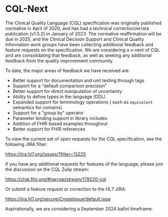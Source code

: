 # CQL-Next

The Clinical Quality Language (CQL) specification was originally published normative in April of 2020, and has had a technical correction/errata publication (v1.5.2) in January of 2023. The normative reaffirmation will be due in 2025, and the Clinical Decision Support and Clinical Quality Information work groups have been collecting additional feedback and feature requests on the specification. We are considering a v-next of CQL and are consolidating that feedback, as well as seeking any additional feedback from the quality improvement community.

To date, the major areas of feedback we have received are:

* Better support for documentation and unit testing through tags
* Support for a "default comparison precision"
* Better support for direct manipulation of uncertainty
* Ability to define types in the language (DDL)
* Expanded support for terminology operations ( such as `equivalent` semantics for contains)
* Support for a "group by" operator
* Parameter binding support in library includes
* Addition of FHIR-based examples throughout
* Better support for FHIR references

To view the current set of open requests for the CQL specification, see the following JIRA filter:

https://jira.hl7.org/issues/?filter=13225

If you have any additional requests for features of the language, please join the discussion on the CQL Zulip stream:

https://chat.fhir.org/#narrow/stream/179220-cql

Or submit a feature request or correction to the HL7 JIRA:

https://jira.hl7.org/secure/CreateIssue!default.jspa

Aspirationally, we are considering a September 2024 ballot timeframe.